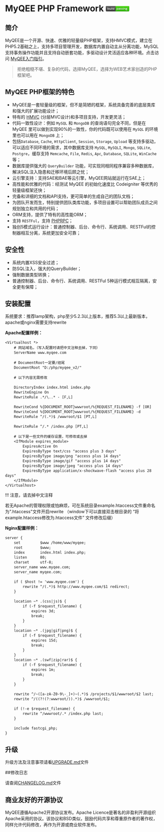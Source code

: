 MyQEE PHP Framework  ![passing](./manual/html/assets/images/passing.png)
====

## 简介


MyQEE是一个开源、快速、优雅的轻量级PHP框架，支持HMVC模式，建立在PHP5.2基础之上，支持多项目管理开发，数据库内置自动主从分离功能，MySQL支持事务操作功能并且支持自动嵌套功能，多驱动设计灵活适应各种环境。点击访问 [MyQEE入门指引](./manual/guide/zh-cn/starting.md)。

> 拒绝粗糙不堪、复杂的代码，选择MyQEE，选择为WEB艺术家创造的PHP框架吧。

## MyQEE PHP框架的特色

* MyQEE是一套轻量级的框架，但不是简陋的框架，系统具备完善的底层类库和强大的扩展功能设计；
* 特有的 [HMVC](./manual/guide/zh-cn/hmvc.md) (分层MVC设计)和多项目支持，开发更灵活；
* 代码一致性设计：例如 `MySQL` 和 `MongoDB` 的查询语句完全不同，但是在 MyQEE 里可以做到实现90%的一致性，你的代码既可以使用在 `MySQL` 的环境里也可以用在 `MongoDB` 上；
* 包括`Database`, `Cache`, `HttpClient`, `Session`, `Storage`, `Upload` 等支持多驱动，可以适应不同环境的需求，其中数据库支持 `MySQL`, `MySQLI`, `Mongo`, `SQLite`, `Postgre`，缓存支持 `Memcache`, `File`, `Redis`, `Apc`, `Database`, `SQLite`, `WinCache` 等；
* 数据库提供强大的 `QueryBuilder` 功能，可实现同相同程序兼容多种数据库，解决SQL注入隐患和迁移环境后顾之忧；
* 云引擎支持：支持SAE和BAE等云引擎，MyQEE网站就运行在SAE上；
* 高性能和优雅的代码：经测试 MyQEE 的初始化速度比 Codeigniter 等优秀的轻量级框架还快；
* 完备和详细的文档和API支持，更可简单的生成自己的团队文档；
* 为团队开发而生，特别提供团队类库功能，多项目设置可以帮助团队成员之间规划独立和共用的代码；
* ORM支持，提供了特有的高性能ORM；
* 支持 `RESTFul`，支持 [PHPRPC](http://www.phprpc.org/)；
* 独创5模式运行设计：普通控制器、后台、命令行、系统调用、RESTFul的控制器相互分离，系统更加安全可靠；

## 安全性

* 系统内置XSS安全过滤；
* 防SQL注入，强大的QueryBuilder；
* 强制数据类型转换；
* 普通控制器、后台、命令行、系统调用、RESTFul 5种运行模式相互隔离，安全更有保障；



## 安装配置

系统要求：推荐lamp架构，php至少5.2.3以上版本，推荐5.3以上最新版本，apache或nginx需要支持rewrite

**Apache配置样例：**
	
``` ApacheConf
<Virtualhost *>
    # 网站域名，（写入配置时请把中文注释去掉，下同）
	ServerName www.myqee.com
	
	# DocumentRoot一定要/结尾
	DocumentRoot "D:/php/myqee_v2/"
	
    # 以下内容无需修改
    
	DirectoryIndex index.html index.php
	RewriteEngine On
	RewriteRule .*/\..* - [F,L]
	
    RewriteCond %{DOCUMENT_ROOT}wwwroot/%{REQUEST_FILENAME} -f [OR]
    RewriteCond %{DOCUMENT_ROOT}wwwroot/%{REQUEST_FILENAME} -d
    RewriteRule ^/(.*)$ /wwwroot/$1 [PT,L]

    RewriteRule ^/.* /index.php [PT,L]
    
    # 以下是一些文件的缓存设置，可修改或去掉
    <IfModule expires_module>
    	ExpiresActive On
    	ExpiresByType text/css "access plus 3 days"
    	ExpiresByType image/png "access plus 14 days"
    	ExpiresByType image/gif "access plus 14 days"
    	ExpiresByType image/jpeg "access plus 14 days"
    	ExpiresByType application/x-shockwave-flash "access plus 28 days"
	</IfModule>
</Virtualhost>
```
 
!!! 注意，请去掉中文注释 

若无Apache的管理权限或怕麻烦，可在系统目录example.htaccess文件重命名为".htaccess"文件开启rewrite
（window下可以直接双击根目录的 “将example.htaccess修改为.htaccess文件” 文件修改后缀）


**Nginx配置样例：**

``` Nginx
server {
    set         $www /home/www/myqee;
    root        $www;
    index       index.html index.php;
    listen      80;
    charset     utf-8;
    server_name www.myqee.com;
    server_name myqee.com;
    
    if ( $host != 'www.myqee.com') {
        rewrite ^/(.*)$ http://www.myqee.com/$1 redirect;
    }

    location ~* .(css|js)$ {
        if (-f $request_filename) {
            expires 3d;
            break;
        }
    }
    location ~* .(jpg|gif|png)$ {
        if (-f $request_filename) {
            expires 15d;
            break;
        }
    }
    location ~* .(swf|zip|rar)$ {
        if (-f $request_filename) {
            expires 1m;
            break;
        }
    }

    rewrite ^/~([a-zA-Z0-9\-_]+)~(.*)$ /projects/$1/wwwroot/$2 last;
    rewrite ^/((?!(?:wwwroot/)).*)$ /wwwroot/$1;

    if (!-e $request_filename) {
        rewrite ^/wwwroot/.* /index.php last;
    }

    include fastcgi_php;
}
```	




## 升级
升级方法及注意事项请看[UPGRADE.md](UPGRADE.md)文件


##修改日志

请查阅[CHANGELOG.md](CHANGELOG.md)文件


## 商业友好的开源协议


MyQEE遵循Apache2开源协议发布。Apache Licence是著名的非盈利开源组织Apache采用的协议。该协议和BSD类似，鼓励代码共享和尊重原作者的著作权，同样允许代码修改，再作为开源或商业软件发布。

